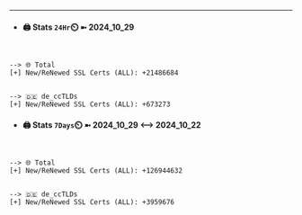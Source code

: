 

---
- #### 🖨️ **Stats** `24Hr`⏲️ ➼ 2024_10_29
```console


--> 🌐 Total
[+] New/ReNewed SSL Certs (ALL): +21486684


--> 🇩🇪 de_ccTLDs
[+] New/ReNewed SSL Certs (ALL): +673273

```

- #### 🖨️ **Stats** `7Days`⏲️ ➼ 2024_10_29 <--> 2024_10_22
```console


--> 🌐 Total
[+] New/ReNewed SSL Certs (ALL): +126944632


--> 🇩🇪 de_ccTLDs
[+] New/ReNewed SSL Certs (ALL): +3959676

```

